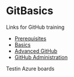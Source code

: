 # GitBasics 

Links for GitHub training
* [Prerequisites](./Excercises/Prerequisites.md)
* [Basics](./Excercises/GitBasics.md)
* [Advanced GitHub](./Excercises/AdvancedGitHub.md)
* [GitHub Administration](./Excercises/GitHubAdmin.md)
 
Testin Azure boards

